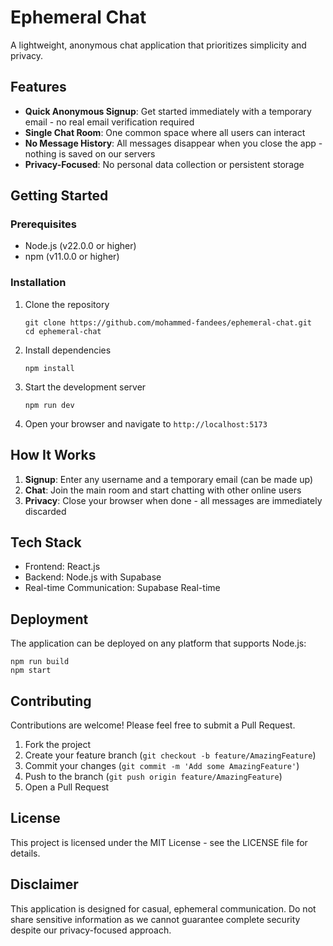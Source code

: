 # Ephemeral Chat

A lightweight, anonymous chat application that prioritizes simplicity and privacy.

## Features

- **Quick Anonymous Signup**: Get started immediately with a temporary email - no real email verification required
- **Single Chat Room**: One common space where all users can interact
- **No Message History**: All messages disappear when you close the app - nothing is saved on our servers
- **Privacy-Focused**: No personal data collection or persistent storage

## Getting Started

### Prerequisites

- Node.js (v22.0.0 or higher)
- npm (v11.0.0 or higher)

### Installation

1. Clone the repository
   ```
   git clone https://github.com/mohammed-fandees/ephemeral-chat.git
   cd ephemeral-chat
   ```

2. Install dependencies
   ```
   npm install
   ```

3. Start the development server
   ```
   npm run dev
   ```

4. Open your browser and navigate to `http://localhost:5173`

## How It Works

1. **Signup**: Enter any username and a temporary email (can be made up)
2. **Chat**: Join the main room and start chatting with other online users
3. **Privacy**: Close your browser when done - all messages are immediately discarded

## Tech Stack

- Frontend: React.js
- Backend: Node.js with Supabase
- Real-time Communication: Supabase Real-time

## Deployment

The application can be deployed on any platform that supports Node.js:

```
npm run build
npm start
```

## Contributing

Contributions are welcome! Please feel free to submit a Pull Request.

1. Fork the project
2. Create your feature branch (`git checkout -b feature/AmazingFeature`)
3. Commit your changes (`git commit -m 'Add some AmazingFeature'`)
4. Push to the branch (`git push origin feature/AmazingFeature`)
5. Open a Pull Request

## License

This project is licensed under the MIT License - see the LICENSE file for details.

## Disclaimer

This application is designed for casual, ephemeral communication. Do not share sensitive information as we cannot guarantee complete security despite our privacy-focused approach.